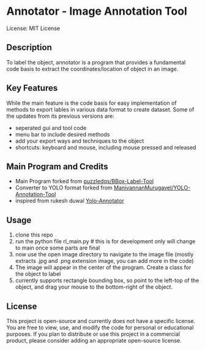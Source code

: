 # Annotator - Image Annotation Tool

License: MIT License

## Description
To label the object, annotator is a program that provides a fundamental code basis to extract the coordinates/location of object in an image.

## Key Features
While the main feature is the code basis for easy implementation of methods to export lables in various data format to create dataset. Some of the updates from its previous versions are: 
- seperated gui and tool code
- menu bar to include desired methods 
- add your export ways and techniques to the object
- shortcuts: keyboard and mouse, including mouse pressed and released

## Main Program and Credits
- Main Program forked from [puzzledqs/BBox-Label-Tool](https://github.com/puzzledqs/BBox-Label-Tool/tree/multi-class)
- Converter to YOLO format forked from [ManivannanMurugavel/YOLO-Annotation-Tool](https://github.com/ManivannanMurugavel/YOLO-Annotation-Tool)
- inspired from rukesh duwal [Yolo-Annotator](https://github.com/iamrukeshduwal/Yolo_Annotator.git) 

## Usage
1. clone this repo
2. run the python file rl_main.py # this is for development only will change to main once some parts are final
3. now use the open image directory to navigate to the image file (mostly extracts .jpg and .png extension image, you can add more in the code)
4. The image will appear in the center of the program. Create a class for the object to label  
5. currently supports rectangle bounding box, so point to the left-top of the object, and drag your mouse to the bottom-right of the object. 

## License
This project is open-source and currently does not have a specific license. You are free to view, use, and modify the code for personal or educational purposes. If you plan to distribute or use this project in a commercial product, please consider adding an appropriate open-source license.


